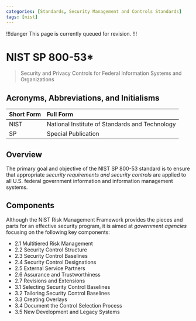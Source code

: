 ```yaml
---
categories: [Standards, Security Management and Controls Standards]
tags: [nist]
---
```


!!!danger
This page is currently queued for revision.
!!!

# NIST SP 800-53*

> Security and Privacy Controls for Federal Information Systems and Organizations

## Acronyms, Abbreviations, and Initialisms

Short Form | Full Form
:--- | :---
NIST | National Institute of Standards and Technology
SP | Special Publication

## Overview

The primary goal and objective of the NIST SP 800-53 standard is to ensure that appropriate *security requirements and security controls* are applied to all U.S. federal government information and information management systems.

## Components

Although the NIST Risk Management Framework provides the pieces and parts for an effective security program, it is aimed at *government agencies* focusing on the following key components:

- 2.1 Multitiered Risk Management
- 2.2 Security Control Structure
- 2.3 Security Control Baselines
- 2.4 Security Control Designations
- 2.5 External Service Partners
- 2.6 Assurance and Trustworthiness
- 2.7 Revisions and Extensions
- 3.1 Selecting Security Control Baselines
- 3.2 Tailoring Security Control Baselines
- 3.3 Creating Overlays
- 3.4 Document the Control Selection Process
- 3.5 New Development and Legacy Systems
